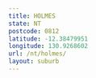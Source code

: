 ```yaml
---
title: HOLMES
state: NT
postcode: 0812
latitude: -12.38479951
longitude: 130.9268602
url: /nt/holmes/
layout: suburb
---
```

